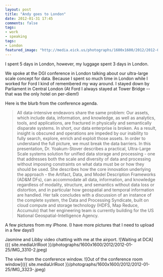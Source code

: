 ```yaml
---
layout: post
title: "Andy goes to London"
date: 2012-01-31 17:45
comments: false
tags: 
- work
- speaking
tags:
- London
featured_image: "http://media.eick.us/photographs/1600x1600/2012/2012-01-25/IMG_3323-.jpeg"
---
```

I spent 5 days in London, however, my luggage spent 3 days in London.

We spoke at the DGI conference in London talking about our ultra-large scale concept for data.  Because I spent so much time in London while I worked for Ford I kind of remembered my way around.  I stayed down by Parliament in Central London (At Ford I always stayed at Tower Bridge -- that was the only hotel on per-diem!)

Here is the blurb from the conference agenda.

> All data-intensive endeavors share the same problem: Our assets, which include data, information, and knowledge, as well as analytics, tools, and applications, are fractured in physically and semantically disparate systems. In short, our data enterprise is broken. As a result, insight is obscured and operations are impeded by our inability to fully search, explore, enrich and exploit those assets. In order to understand the full picture, we must break the data barriers. In this presentation, Dr. Yoakum-Stover describes a practical, Ultra-Large Scale systems solution for unified data storage and processing - one that addresses both the scale and diversity of data and processing without imposing constraints on what data must be or how they should be used. She describes how the core innovation underlying the approach - the Artifact, Data, and Model Description Frameworks (AD&M DFs), can accommodate all data, information, and knowledge regardless of modality, structure, and semantics without data loss or distortion, and in particular how geospatial and temporal information are handled. Her talk concludes with a discussion of an instance of the complete system, the Data and Processing Syndicate, built on cloud compute and storage technology (HDFS, Map Reduce, Accumulo) that her engineering team is currently building for the US National Geospatial-Intelligence Agency. 

A few pictures from my iPhone. (I have more pictures that I need to upload in a few days!)

Jasmine and Libby video chatting with me at the airport.
![Waiting at DCA]({{ site.mediaUrlRoot }}/photographs/1600x1600/2012/2012-01-25/IMG_3310-2.jpeg)


The view from the conference window.
![Out of the conference room window]({{ site.mediaUrlRoot }}/photographs/1600x1600/2012/2012-01-25/IMG_3323-.jpeg)

